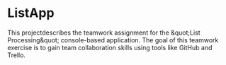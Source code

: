 # ListApp
This projectdescribes the teamwork assignment for the &amp;quot;List Processing&amp;quot; console-based application. The goal of this teamwork exercise is to gain team collaboration skills using tools like GitHub and Trello.
